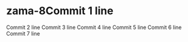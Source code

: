 # zama-8Commit 1 line
Commit 2 line
Commit 3 line
Commit 4 line
Commit 5 line
Commit 6 line
Commit 7 line
